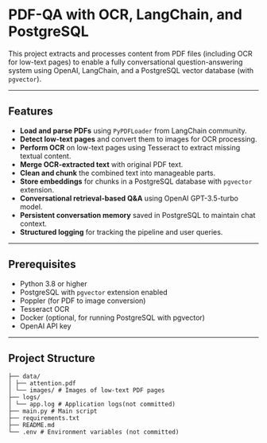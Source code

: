 # PDF-QA with OCR, LangChain, and PostgreSQL

This project extracts and processes content from PDF files (including OCR for low-text pages) to enable a fully conversational question-answering system using OpenAI, LangChain, and a PostgreSQL vector database (with `pgvector`).

---

## Features

- **Load and parse PDFs** using `PyPDFLoader` from LangChain community.
- **Detect low-text pages** and convert them to images for OCR processing.
- **Perform OCR** on low-text pages using Tesseract to extract missing textual content.
- **Merge OCR-extracted text** with original PDF text.
- **Clean and chunk** the combined text into manageable parts.
- **Store embeddings** for chunks in a PostgreSQL database with `pgvector` extension.
- **Conversational retrieval-based Q&A** using OpenAI GPT-3.5-turbo model.
- **Persistent conversation memory** saved in PostgreSQL to maintain chat context.
- **Structured logging** for tracking the pipeline and user queries.

---

## Prerequisites

- Python 3.8 or higher  
- PostgreSQL with `pgvector` extension enabled  
- Poppler (for PDF to image conversion)  
- Tesseract OCR  
- Docker (optional, for running PostgreSQL with pgvector)  
- OpenAI API key

---

## Project Structure
```
├── data/
│ ├── attention.pdf
│ └── images/ # Images of low-text PDF pages
├── logs/
│ └── app.log # Application logs(not committed)
├── main.py # Main script
├── requirements.txt
├── README.md
└── .env # Environment variables (not committed)
```

